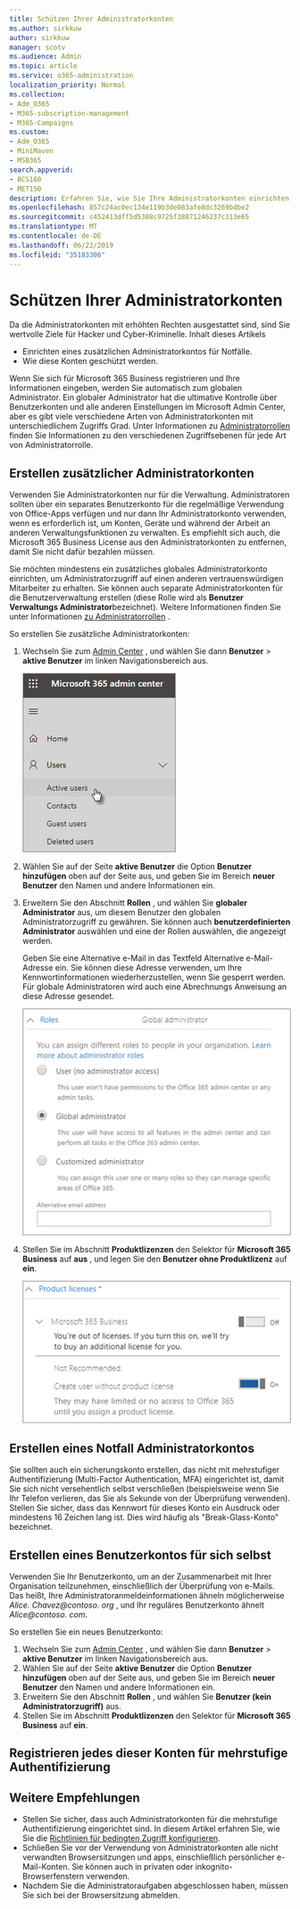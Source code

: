 ```yaml
---
title: Schützen Ihrer Administratorkonten
ms.author: sirkkuw
author: sirkkuw
manager: scotv
ms.audience: Admin
ms.topic: article
ms.service: o365-administration
localization_priority: Normal
ms.collection:
- Adm_O365
- M365-subscription-management
- M365-Campaigns
ms.custom:
- Adm_O365
- MiniMaven
- MSB365
search.appverid:
- BCS160
- MET150
description: Erfahren Sie, wie Sie Ihre Administratorkonten einrichten und schützen.
ms.openlocfilehash: 857c24ac0ec134e119b3de083afe8dc3269bdbe2
ms.sourcegitcommit: c452413dff5d5388c9725f38871246237c313e65
ms.translationtype: MT
ms.contentlocale: de-DE
ms.lasthandoff: 06/22/2019
ms.locfileid: "35183306"
---
```

# <a name="protect-your-administrator-accounts"></a>Schützen Ihrer Administratorkonten

Da die Administratorkonten mit erhöhten Rechten ausgestattet sind, sind Sie wertvolle Ziele für Hacker und Cyber-Kriminelle. Inhalt dieses Artikels

- Einrichten eines zusätzlichen Administratorkontos für Notfälle.
- Wie diese Konten geschützt werden.
 
Wenn Sie sich für Microsoft 365 Business registrieren und Ihre Informationen eingeben, werden Sie automatisch zum globalen Administrator. Ein globaler Administrator hat die ultimative Kontrolle über Benutzerkonten und alle anderen Einstellungen im Microsoft Admin Center, aber es gibt viele verschiedene Arten von Administratorkonten mit unterschiedlichem Zugriffs Grad. Unter Informationen zu [Administratorrollen](https://docs.microsoft.com/office365/admin/add-users/about-admin-roles) finden Sie Informationen zu den verschiedenen Zugriffsebenen für jede Art von Administratorrolle.


## <a name="create-additional-admin-accounts"></a>Erstellen zusätzlicher Administratorkonten

Verwenden Sie Administratorkonten nur für die Verwaltung. Administratoren sollten über ein separates Benutzerkonto für die regelmäßige Verwendung von Office-Apps verfügen und nur dann Ihr Administratorkonto verwenden, wenn es erforderlich ist, um Konten, Geräte und während der Arbeit an anderen Verwaltungsfunktionen zu verwalten.  Es empfiehlt sich auch, die Microsoft 365 Business License aus den Administratorkonten zu entfernen, damit Sie nicht dafür bezahlen müssen.

Sie möchten mindestens ein zusätzliches globales Administratorkonto einrichten, um Administratorzugriff auf einen anderen vertrauenswürdigen Mitarbeiter zu erhalten. Sie können auch separate Administratorkonten für die Benutzerverwaltung erstellen (diese Rolle wird als **Benutzer Verwaltungs Administrator**bezeichnet). Weitere Informationen finden Sie unter Informationen [zu Administratorrollen](https://docs.microsoft.com/office365/admin/add-users/about-admin-roles) .

So erstellen Sie zusätzliche Administratorkonten:

 1. Wechseln Sie zum <a href="https://go.microsoft.com/fwlink/p/?linkid=837890" target="_blank">Admin Center</a> , und wählen Sie dann **Benutzer** \> **aktive Benutzer** im linken Navigationsbereich aus.

    ![Wählen Sie Benutzer und dann aktive Benutzer im linken Navigationsbereich aus.](media/Activeusers.png)

2. Wählen Sie auf der Seite **aktive Benutzer** die Option **Benutzer hinzufügen** oben auf der Seite aus, und geben Sie im Bereich **neuer Benutzer** den Namen und andere Informationen ein.
3. Erweitern Sie den Abschnitt **Rollen** , und wählen Sie **globaler Administrator** aus, um diesem Benutzer den globalen Administratorzugriff zu gewähren. Sie können auch **benutzerdefinierten Administrator** auswählen und eine der Rollen auswählen, die angezeigt werden.

    Geben Sie eine Alternative e-Mail in das Textfeld Alternative e-Mail-Adresse ein. Sie können diese Adresse verwenden, um Ihre Kennwortinformationen wiederherzustellen, wenn Sie gesperrt werden. Für globale Administratoren wird auch eine Abrechnungs Anweisung an diese Adresse gesendet.

    ![Auswählen der Administratorrolle](media/adminroles.png)
    
4. Stellen Sie im Abschnitt **Produktlizenzen** den Selektor für **Microsoft 365 Business** auf **aus** , und legen Sie den **Benutzer ohne Produktlizenz** auf **ein**.

    ![Produktlizenz auswählen](media/productlicense.png)

## <a name="create-an-emergency-admin-account"></a>Erstellen eines Notfall Administratorkontos

Sie sollten auch ein sicherungskonto erstellen, das nicht mit mehrstufiger Authentifizierung (Multi-Factor Authentication, MFA) eingerichtet ist, damit Sie sich nicht versehentlich selbst verschließen (beispielsweise wenn Sie Ihr Telefon verlieren, das Sie als Sekunde von der Überprüfung verwenden). Stellen Sie sicher, dass das Kennwort für dieses Konto ein Ausdruck oder mindestens 16 Zeichen lang ist. Dies wird häufig als "Break-Glass-Konto" bezeichnet.

## <a name="create-a-user-account-for-yourself"></a>Erstellen eines Benutzerkontos für sich selbst

Verwenden Sie Ihr Benutzerkonto, um an der Zusammenarbeit mit Ihrer Organisation teilzunehmen, einschließlich der Überprüfung von e-Mails. Das heißt, Ihre Administratoranmeldeinformationen ähneln möglicherweise *Alice. Chavez<span></span>@contoso. org* , und Ihr reguläres Benutzerkonto ähnelt *Alice<span></span>@contoso. com*.

So erstellen Sie ein neues Benutzerkonto:
1. Wechseln Sie zum <a href="https://go.microsoft.com/fwlink/p/?linkid=837890" target="_blank">Admin Center</a> , und wählen Sie dann **Benutzer** \> **aktive Benutzer** im linken Navigationsbereich aus.
2. Wählen Sie auf der Seite **aktive Benutzer** die Option **Benutzer hinzufügen** oben auf der Seite aus, und geben Sie im Bereich **neuer Benutzer** den Namen und andere Informationen ein.
3. Erweitern Sie den Abschnitt **Rollen** , und wählen Sie **Benutzer (kein Administratorzugriff)** aus.
1. Stellen Sie im Abschnitt **Produktlizenzen** den Selektor für **Microsoft 365 Business** auf **ein**. 

## <a name="register-each-of-these-accounts-for-multi-factor-authentication"></a>Registrieren jedes dieser Konten für mehrstufige Authentifizierung


## <a name="additional-recommendations"></a>Weitere Empfehlungen

- Stellen Sie sicher, dass auch Administratorkonten für die mehrstufige Authentifizierung eingerichtet sind. In diesem Artikel erfahren Sie, wie Sie die [Richtlinien für bedingten Zugriff konfigurieren](m365-campaigns-conditional-access.md).
- Schließen Sie vor der Verwendung von Administratorkonten alle nicht verwandten Browsersitzungen und apps, einschließlich persönlicher e-Mail-Konten. Sie können auch in privaten oder inkognito-Browserfenstern verwenden.
- Nachdem Sie die Administratoraufgaben abgeschlossen haben, müssen Sie sich bei der Browsersitzung abmelden.